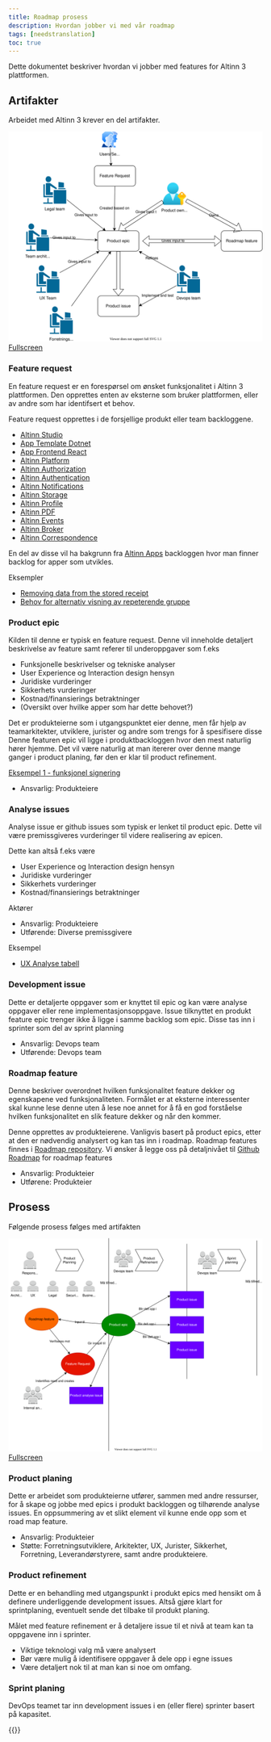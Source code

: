 ```yaml
---
title: Roadmap prosess
description: Hvordan jobber vi med vår roadmap
tags: [needstranslation]
toc: true
---
```

Dette dokumentet beskriver hvordan vi jobber med features for Altinn 3 plattformen.

## Artifakter
Arbeidet med Altinn 3 krever en del artifakter.

![Backlogs](roadmap.drawio.svg "Artifakter")
[Fullscreen](roadmap.drawio.svg)

### Feature request
En feature request er en forespørsel om ønsket funksjonalitet i Altinn 3 plattformen. Den opprettes enten av eksterne
som bruker plattformen, eller av andre som har identifsert et behov.

Feature request opprettes i de forsjellige produkt eller team backloggene.
- [Altinn Studio](https://github.com/Altinn/altinn-studio/labels/kind%2Ffeature-request)
- [App Template Dotnet](https://github.com/Altinn/app-template-dotnet/issues?q=is%3Aissue+is%3Aopen+sort%3Aupdated-desc)
- [App Frontend React](https://github.com/Altinn/app-frontend-react/issues?q=is%3Aissue+is%3Aopen+sort%3Aupdated-desc)
- [Altinn Platform](https://github.com/Altinn/altinn-platform/labels/kind%2Ffeature-request)
- [Altinn Authorization](https://github.com/Altinn/altinn-authorization/issues?q=is%3Aissue+is%3Aopen+sort%3Aupdated-desc)
- [Altinn Authentication](https://github.com/Altinn/altinn-authentication/issues?q=is%3Aissue+is%3Aopen+sort%3Aupdated-desc)
- [Altinn Notifications](https://github.com/Altinn/altinn-notifications/issues?q=is%3Aissue+is%3Aopen+sort%3Aupdated-desc)
- [Altinn Storage](https://github.com/Altinn/altinn-storage/issues?q=is%3Aissue+is%3Aopen+sort%3Aupdated-desc)
- [Altinn Profile](https://github.com/Altinn/altinn-profile/issues?q=is%3Aissue+is%3Aopen+sort%3Aupdated-desc)
- [Altinn PDF](https://github.com/Altinn/altinn-pdf/issues?q=is%3Aissue+is%3Aopen+sort%3Aupdated-desc)
- [Altinn Events](https://github.com/Altinn/altinn-events/issues?q=is%3Aissue+is%3Aopen+sort%3Aupdated-desc)
- [Altinn Broker](https://github.com/Altinn/altinn-broker/issues?q=is%3Aissue+is%3Aopen+sort%3Aupdated-desc)
- [Altinn Correspondence](https://github.com/Altinn/altinn-correspondence/issues?q=is%3Aissue+is%3Aopen+sort%3Aupdated-desc)

En del av disse vil ha bakgrunn fra [Altinn Apps](https://github.com/Altinn/apps-backlog/issues/issues?page=2&q=is%3Aissue+is%3Aopen) backloggen hvor man finner backlog for apper som utvikles.

Eksempler
- [Removing data from the stored receipt](https://github.com/Altinn/altinn-studio/issues/7839)
- [Behov for alternativ visning av repeterende gruppe](https://github.com/Altinn/altinn-studio/issues/7602)

### Product epic
Kilden til denne er typisk en feature request. 
Denne vil inneholde detaljert beskrivelse av feature samt referer til underoppgaver som f.eks
- Funksjonelle beskrivelser og tekniske analyser
- User Experience og Interaction design hensyn
- Juridiske vurderinger
- Sikkerhets vurderinger
- Kostnad/finansierings betraktninger
- (Oversikt over hvilke apper som har dette behovet?)

Det er produkteierne som i utgangspunktet eier denne, men får hjelp av teamarkitekter, utviklere, jurister og andre som trengs for å spesifisere disse
Denne featuren epic vil ligge i produktbackloggen hvor den mest naturlig hører hjemme. 
Det vil være naturlig at man itererer over denne mange ganger i product planing, før den er klar til product refinement.

[Eksempel 1 - funksjonel signering](https://github.com/Altinn/app-template-dotnet/issues/16)

- Ansvarlig: Produkteiere


### Analyse issues
Analyse issue er github issues som typisk er lenket til product epic. 
Dette vil være premissgiveres vurderinger til videre realisering av epicen. 

Dette kan altså f.eks være
- User Experience og Interaction design hensyn
- Juridiske vurderinger
- Sikkerhets vurderinger
- Kostnad/finansierings betraktninger

Aktører
- Ansvarlig: Produkteiere
- Utførende: Diverse premissgivere

Eksempel
- [UX Analyse tabell](https://github.com/Altinn/altinn-studio/issues/7750)

### Development issue
Dette er detaljerte oppgaver som er knyttet til epic og kan være analyse oppgaver eller rene implementasjonsoppgave.
Issue tilknyttet en produkt feature epic trenger ikke å ligge i samme backlog som epic. 
Disse tas inn i sprinter som del av sprint planning

- Ansvarlig: Devops team
- Utførende: Devops team


### Roadmap feature
Denne beskriver overordnet hvilken funksjonalitet feature dekker og egenskapene ved funksjonaliteten.
Formålet er at eksterne interessenter skal kunne lese denne uten å lese noe annet for å få en god forståelse hvilken funksjonalitet en slik feature dekker og når den kommer.

Denne opprettes av produkteierene. 
Vanligvis basert på product epics, etter at den er nødvendig analysert og kan tas inn i roadmap.
Roadmap features finnes i [Roadmap repository](https://github.com/Altinn/altinn-roadmap/issues).
Vi ønsker å legge oss på detaljnivået til [Github Roadmap](https://github.com/orgs/github/projects/4247) for roadmap features

- Ansvarlig: Produkteier
- Utførene: Produkteier

## Prosess
Følgende prosess følges med artifakten

![Backlogs](roadmapprocess.drawio.svg "Roadmap process")
[Fullscreen](roadmapprocess.drawio.svg)

### Product planing
Dette er arbeidet som produkteierne utfører, sammen med andre ressurser, for å skape og jobbe med epics i produkt backloggen og tilhørende analyse issues.
En oppsummering av et slikt element vil kunne ende opp som et road map feature.

- Ansvarlig: Produkteier
- Støtte: Forretningsutviklere, Arkitekter, UX, Jurister, Sikkerhet, Forretning, Leverandørstyrere, samt andre produkteiere.

### Product refinement
Dette er en behandling med utgangspunkt i produkt epics med hensikt om å definere underliggende development issues.
Altså gjøre klart for sprintplaning, eventuelt sende det tilbake til produkt planing.

Målet med feature refinement er å detaljere issue til et nivå at team kan ta oppgavene inn i sprinter. 

- Viktige teknologi valg må være analysert
- Bør være mulig å identifisere oppgaver å dele opp i egne issues
- Være detaljert nok til at man kan si noe om omfang. 

### Sprint planing
DevOps teamet tar inn development issues i en (eller flere) sprinter basert på kapasitet. 

{{<children />}}
